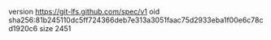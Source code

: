 version https://git-lfs.github.com/spec/v1
oid sha256:81b245110dc5ff724366deb7e313a3051faac75d2933eba1f00e6c78cd1920c6
size 2451
